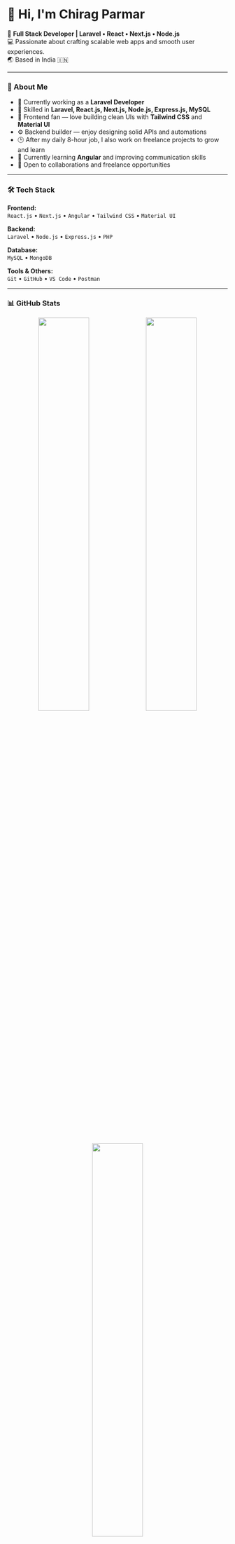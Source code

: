 # 👋 Hi, I'm Chirag Parmar

🚀 **Full Stack Developer | Laravel • React • Next.js • Node.js**  
💻 Passionate about crafting scalable web apps and smooth user experiences.  
🌏 Based in India 🇮🇳  

---

### 🧠 About Me  
- 💼 Currently working as a **Laravel Developer**  
- 🔧 Skilled in **Laravel, React.js, Next.js, Node.js, Express.js, MySQL**  
- 🎨 Frontend fan — love building clean UIs with **Tailwind CSS** and **Material UI**  
- ⚙️ Backend builder — enjoy designing solid APIs and automations  
- 🕒 After my daily 8-hour job, I also work on freelance projects to grow and learn  
- 📘 Currently learning **Angular** and improving communication skills  
- 💬 Open to collaborations and freelance opportunities  

---

### 🛠️ Tech Stack

**Frontend:**  
`React.js` • `Next.js` • `Angular` • `Tailwind CSS` • `Material UI`

**Backend:**  
`Laravel` • `Node.js` • `Express.js` • `PHP`

**Database:**  
`MySQL` • `MongoDB`

**Tools & Others:**  
`Git` • `GitHub` • `VS Code` • `Postman` 

---

### 📊 GitHub Stats

<p align="center">
  <img width="48%" src="https://github-readme-stats.vercel.app/api?username=webdev-chirag&show_icons=true&theme=tokyonight" />
  <img width="48%" src="https://github-readme-streak-stats.herokuapp.com/?user=webdev-chirag&theme=tokyonight" />
</p>

<p align="center">
  <img width="48%" src="https://github-readme-stats.vercel.app/api/top-langs/?username=webdev-chirag&layout=compact&theme=tokyonight" />
</p>

---

### 💡 Philosophy  
> “Stay happy, help others, and keep growing — that’s my code of life.”  

---

### 🤝 Connect with Me  
<!-- not showing logo if linkedin is not present -->
[![LinkedIn](https://img.shields.io/badge/LinkedIn-blue?style=flat-square&logo=linkedin)](https://linkedin.com/in/parmar-chirag)  
[![Portfolio](https://img.shields.io/badge/Portfolio-black?style=flat-square&logo=firefox)](https://chirag-parmar.vercel.app) 

---

⭐ **Fun Fact:**  
When I’m not coding, I enjoy exploring photography 📸 and learning new creative skills.  
I’m also a huge anime fan — stories like *Attack on Titan*, *Demon Slayer*, and *Solo Leveling* always inspire me.  
Lately, I’ve been diving into self-improvement books like *Atomic Habits* and experimenting with new tech ideas.

---


🧑‍💻 *“Code. Create. Contribute.”*

